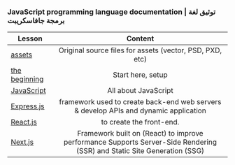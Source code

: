 

### JavaScript programming language documentation | توثيق لغة برمجة جافاسكريبت

|  Lesson | Content |
| ------ |:-----:|
|[assets](./assets)|Original source files for assets (vector, PSD, PXD, etc)|
|[the beginning](./The-Beginning)|Start here, setup|
|[JavaScript](./JavaScript)|All about JavaScript|
|[Express.js](./Express.js)|framework used to create back-end web servers & develop APIs and dynamic application|
|[React.js](./React.js)|to create the front-end.|
|[Next.js](./Next.js)|Framework built on (React) to improve performance Supports Server-Side Rendering (SSR) and Static Site Generation (SSG) |

